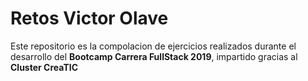 # Retos Victor Olave
Este repositorio es la compolacion de ejercicios realizados durante el desarrollo del
                            <strong> Bootcamp Carrera FullStack 2019</strong>, impartido gracias al<strong> Cluster
                                CreaTIC</strong>

